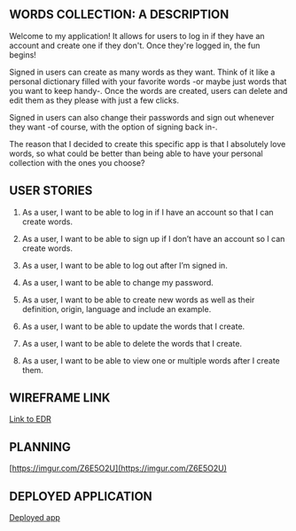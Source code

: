 ## WORDS COLLECTION: A DESCRIPTION

Welcome to my application! It allows for users to log in if they have an account and create one if they don't. Once they're logged in, the fun begins! 

Signed in users can create as many words as they want. Think of it like a personal dictionary filled with your favorite words -or maybe just words that you want to keep handy-. Once the words are created, users can delete and edit them as they please with just a few clicks. 

Signed in users can also change their passwords and sign out whenever they want -of course, with the option of signing back in-.

The reason that I decided to create this specific app is that I absolutely love words, so what could be better than being able to have your personal collection with the ones you choose?

## USER STORIES
1. As a user, I want to be able to log in if I have an account so that I can create words. 

2. As a user, I want to be able to sign up if I don’t have an account so I can create words. 

3. As a user, I want to be able to log out after I’m signed in. 

4. As a user, I want to be able to change my password. 

5. As a user, I want to be able to create new words as well as their definition, origin, language and include an example. 

6. As a user, I want to be able to update the words that I create. 

7. As a user, I want to be able to delete the words that I create. 

8. As a user, I want to be able to view one or multiple words after I create them. 


## WIREFRAME LINK

[Link to EDR](https://imgur.com/IlzaR5k)

## PLANNING 

[https://imgur.com/Z6E5O2U](https://imgur.com/Z6E5O2U)

## DEPLOYED APPLICATION

[Deployed app](https://rosydiazl.github.io/Favorite-Words-Collection-FE/)
